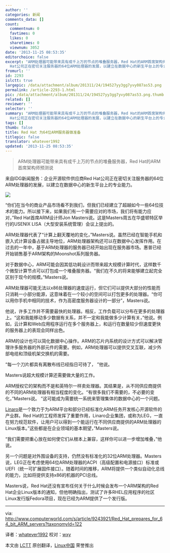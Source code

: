 ```yaml
---
author: ''
categories: 新闻
comments_data: []
count:
  commentnum: 0
  favtimes: 0
  likes: 0
  sharetimes: 0
  viewnum: 3052
date: '2013-11-25 08:53:35'
editorchoice: false
excerpt: "ARM处理器可能带来具有成千上万的节点的堆叠服务器，Red Hat的ARM首席架构师预测说\r\n\r\n来自IDG新闻服务：企业开源软件供应商Red
  Hat公司正在密切关注服务器的64位ARM处理器的发展，以建立在数据中心的新生平台上的专业 ..."
fromurl: ''
id: 2293
islctt: true
largepic: /data/attachment/album/201311/24/194527yy3gg7yvy087as53.png
permalink: /article-2293-1.html
pic: /data/attachment/album/201311/24/194527yy3gg7yvy087as53.png.thumb.jpg
related: []
reviewer: ''
selector: ''
summary: "ARM处理器可能带来具有成千上万的节点的堆叠服务器，Red Hat的ARM首席架构师预测说\r\n\r\n来自IDG新闻服务：企业开源软件供应商Red
  Hat公司正在密切关注服务器的64位ARM处理器的发展，以建立在数据中心的新生平台上的专业 ..."
tags: []
thumb: false
title: Red Hat 为64位ARM服务器做准备
titlepic: false
translator: whatever1992
updated: '2013-11-25 08:53:35'
---
```



> 
> ARM处理器可能带来具有成千上万的节点的堆叠服务器，Red Hat的ARM首席架构师预测说
> 
> 
> 


来自IDG新闻服务：企业开源软件供应商Red Hat公司正在密切关注服务器的64位ARM处理器的发展，以建立在数据中心的新生平台上的专业能力。


![](/data/attachment/album/201311/24/194527yy3gg7yvy087as53.png)


“你们在当今的商业产品市场看不到我们，但我们已经建立了超越如今一些64位技术的能力。所以接下来，如果我们有一个需要应对的市场，我们将有能力应对，”Red Hat首席ARM设计师Jon Masters说。这是Masters周五在华盛顿特区举行的USENIX LISA（大型安装系统管理）会议上提出的。


ARM处理器代表了“计算上翻天覆地的变化，”Masters说。虽然已经在智能手机和嵌入式计算设备占据主导地位，ARM处理器架构还可以在数据中心发挥作用。在过去的一年中，基于ARM处理器的服务器已经开始出现在服务器市场。惠普已经开始销售基于ARM架构的Moonshot系列服务器。


对于数据中心，ARM可能会因其低功耗设计而带来超大规模计算时代，这样数千个微型计算节点可以打包成一个堆叠服务器。“我们在不久的将来能够建立起完全区别于现今的规模。”Masters说。


ARM处理器可能无法以x86处理器的速度运行，但它们可以提供大部分的性能而只消耗一小部分能源，这意味着在一个较小的空间可以打包更多的处理器。“你可以用你手机中相同的技术，作为高密度服务器设计的一部分”，Masters说。


他说，许多工作并不需要最快的处理器。相反，工作负载可以分布在更多的处理器上。“这和我能移动多少数据有关系，并不一定和我能做多少计算有关，”他说。例如，云计算和Web应用程序运行在多个服务器上，和运行在数量较少但速度更快的服务器上的表现会同样出色。


ARM的设计也可以简化数据中心操作。ARM的芯片内系统的设计方式可以解决管理许多服务器的外部元件的需要。例如，ARM处理器可以提供交叉互联，减少外部电缆和顶级机架交换机的需要。


“每一个刀片都具有离散布线已经指日可待了， ”他说。


Masters说超大规模计算还需要做大量的工作。


ARM授权它的架构而不是和英特尔一样卖处理器。其结果是，从不同供应商提供的不同的ARM处理器有相当程度的变化。“有很多我们不需要的，不必要的变化，”Masters说。 ”这可能成为需要统一系统来管理集体的数据中心的一个问题。


[Linaro](http://www.linaro.org/)是一个致力于为ARM平台和部分已经标准化ARM任务开发核心开源软件的产业群。Red Hat的工程师发挥了重要作用，Linaro企业集团，或称为LEG，一直在努力规范软件，让用户可以得到一个能运行在不同供应商提供的ARM处理器的Linux版本。”这些都是在企业领域的基本期望，”Masters说。


“我们需要把重心放在如何使它们从根本上兼容，这样你可以进一步增加堆叠，”他说。


另一个问题是对外围设备的支持，仍然没有标准化的32位ARM处理器。Masters说，LEG正在考虑使用64位ARM处理器的ACPI（高级配置和电源接口）标准或UEFI（统一可扩展固件接口）。随着时间的推移，ARM将提供一个类似自动化总线的能力，比如将提供支持x86的机器的PCI总线。


Masters说，Red Hat还没有宣布任何关于什么时候会发布一个ARM架构的Red Hat企业Linux版本的通知，但他明确指出，测试了许多RHEL应用程序的社区Linux发行版Fedora项目，现在已经为ARM提供了一个发行版。




---


via: <http://www.computerworld.com/s/article/9243921/Red_Hat_prepares_for_64_bit_ARM_servers?taxonomyId=122>


译者：[whatever1992](https://github.com/whatever1992) 校对：[wxy](https://github.com/wxy)


本文由 [LCTT](https://github.com/LCTT/TranslateProject) 原创翻译，[Linux中国](http://linux.cn/) 荣誉推出